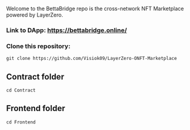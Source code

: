 Welcome to the BettaBridge repo is the cross-network NFT Marketplace powered by LayerZero.

### Link to DApp: https://bettabridge.online/

### Clone this repository:

`git clone https://github.com/Visiok09/LayerZero-ONFT-Marketplace`

## Contract folder

`cd Contract`

## Frontend folder

`cd Frontend`
